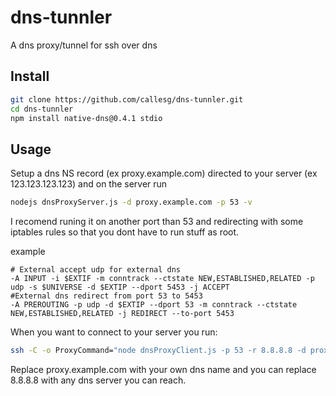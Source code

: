 dns-tunnler
=========

A dns proxy/tunnel for ssh over dns


Install
-------

```bash
git clone https://github.com/callesg/dns-tunnler.git
cd dns-tunnler
npm install native-dns@0.4.1 stdio
```

Usage
-----

Setup a dns NS record (ex proxy.example.com) directed to your server (ex 123.123.123.123) 
and on the server run
```bash
nodejs dnsProxyServer.js -d proxy.example.com -p 53 -v
```
I recomend runing it on another port than 53 and redirecting with some
iptables rules so that you dont have to run stuff as root.

example
```iptables
# External accept udp for external dns
-A INPUT -i $EXTIF -m conntrack --ctstate NEW,ESTABLISHED,RELATED -p udp -s $UNIVERSE -d $EXTIP --dport 5453 -j ACCEPT
#External dns redirect from port 53 to 5453
-A PREROUTING -p udp -d $EXTIP --dport 53 -m conntrack --ctstate NEW,ESTABLISHED,RELATED -j REDIRECT --to-port 5453
```

When you want to connect to your server you run:

```bash
ssh -C -o ProxyCommand="node dnsProxyClient.js -p 53 -r 8.8.8.8 -d proxy.example.com -s s -t 700" user@example.com
```

Replace proxy.example.com with your own dns name and you can replace 8.8.8.8 with any dns server you can reach.
